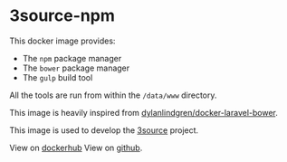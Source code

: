 # 3source-npm

This docker image provides:

 * The `npm` package manager
 * The `bower` package manager
 * The `gulp` build tool

All the tools are run from within the `/data/www` directory.

This image is heavily inspired from [dylanlindgren/docker-laravel-bower](https://github.com/dylanlindgren/docker-laravel-phpcli).

This image is used to develop the [3source](https://github.com/mogria/3source) project.

View on [dockerhub](https://hub.docker.com/r/mogria/3source-phpcli)
View on [github](https://github.com/mogria/3source-data).
